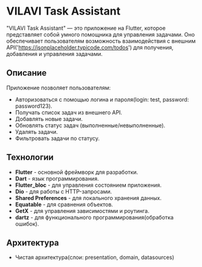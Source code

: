 # VILAVI Task Assistant

"VILAVI Task Assistant" — это приложение на Flutter, которое представляет собой умного помощника 
для управления задачами. Оно обеспечивает пользователям возможность взаимодействия с внешним 
API('https://jsonplaceholder.typicode.com/todos') для получения, добавления и управления задачами.

## Описание

Приложение позволяет пользователям:

- Авторизоваться с помощью логина и пароля(login: test, password: password123).
- Получать список задач из внешнего API.
- Добавлять новые задачи.
- Обновлять статус задач (выполненные/невыполненные).
- Удалять задачи.
- Фильтровать задачи по статусу.

## Технологии

- **Flutter** - основной фреймворк для разработки.
- **Dart** - язык программирования.
- **Flutter_bloc** - для управления состоянием приложения.
- **Dio** - для работы с HTTP-запросами.
- **Shared Preferences** - для локального хранения данных.
- **Equatable** - для сравнения объектов.
- **GetX** - для управления зависимостями и роутинга.
- **dartz** - для функционального программирования(обработка ошибок).

## Архитектура

- Чистая архитектура(слои: presentation, domain, datasources)